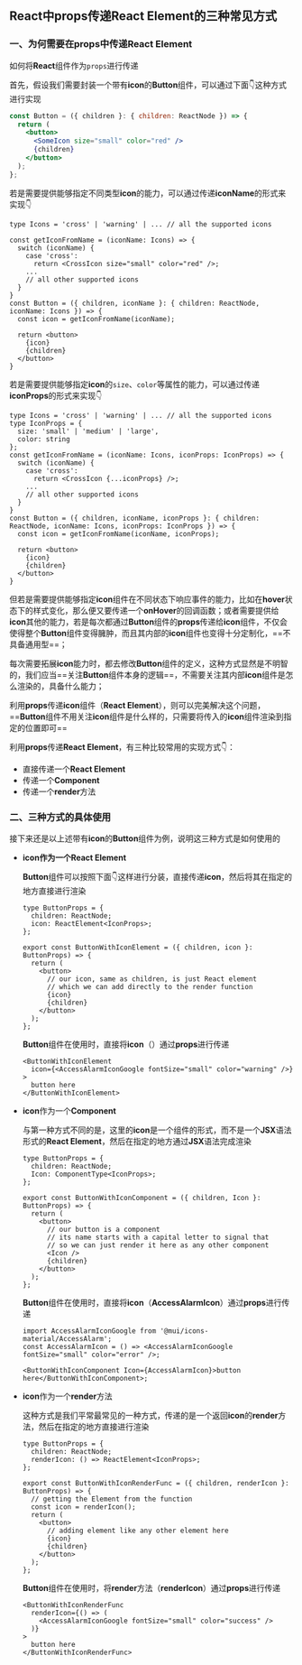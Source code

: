 ## React中props传递React Element的三种常见方式

### 一、为何需要在props中传递React Element

如何将**React**组件作为`props`进行传递

首先，假设我们需要封装一个带有**icon**的**Button**组件，可以通过下面👇这种方式进行实现

```jsx
const Button = ({ children }: { children: ReactNode }) => {
  return (
    <button>
      <SomeIcon size="small" color="red" />
      {children}
    </button>
  );
};
```

若是需要提供能够指定不同类型**icon**的能力，可以通过传递**iconName**的形式来实现👇

```tsx
type Icons = 'cross' | 'warning' | ... // all the supported icons

const getIconFromName = (iconName: Icons) => {
  switch (iconName) {
    case 'cross':
      return <CrossIcon size="small" color="red" />;
    ...
    // all other supported icons
  }
}
const Button = ({ children, iconName }: { children: ReactNode, iconName: Icons }) => {
  const icon = getIconFromName(iconName);

  return <button>
    {icon}
    {children}
  </button>
}
```

若是需要提供能够指定**icon**的`size`、`color`等属性的能力，可以通过传递**iconProps**的形式来实现👇

```tsx
type Icons = 'cross' | 'warning' | ... // all the supported icons
type IconProps = {
  size: 'small' | 'medium' | 'large',
  color: string
};
const getIconFromName = (iconName: Icons, iconProps: IconProps) => {
  switch (iconName) {
    case 'cross':
      return <CrossIcon {...iconProps} />;
    ...
    // all other supported icons
  }
}
const Button = ({ children, iconName, iconProps }: { children: ReactNode, iconName: Icons, iconProps: IconProps }) => {
  const icon = getIconFromName(iconName, iconProps);

  return <button>
    {icon}
    {children}
  </button>
}
```

但若是需要提供能够指定**icon**组件在不同状态下响应事件的能力，比如在**hover**状态下的样式变化，那么便又要传递一个**onHover**的回调函数；或者需要提供给**icon**其他的能力，若是每次都通过**Button**组件的**props**传递给**icon**组件，不仅会使得整个**Button**组件变得臃肿，而且其内部的**icon**组件也变得十分定制化，==不具备通用型==；

每次需要拓展**icon**能力时，都去修改**Button**组件的定义，这种方式显然是不明智的，我们应当==关注**Button**组件本身的逻辑==，不需要关注其内部**icon**组件是怎么渲染的，具备什么能力；

利用**props**传递**icon**组件（**React Element**），则可以完美解决这个问题，==**Button**组件不用关注**icon**组件是什么样的，只需要将传入的**icon**组件渲染到指定的位置即可==

利用**props**传递**React Element**，有三种比较常用的实现方式👇：

- 直接传递一个**React Element**
- 传递一个**Component**
- 传递一个**render**方法

### 二、三种方式的具体使用

接下来还是以上述带有**icon**的**Button**组件为例，说明这三种方式是如何使用的

- **icon作为一个React Element**

  **Button**组件可以按照下面👇这样进行分装，直接传递**icon**，然后将其在指定的地方直接进行渲染

  ```tsx
  type ButtonProps = {
    children: ReactNode;
    icon: ReactElement<IconProps>;
  };
  
  export const ButtonWithIconElement = ({ children, icon }: ButtonProps) => {
    return (
      <button>
        // our icon, same as children, is just React element
        // which we can add directly to the render function
        {icon}
        {children}
      </button>
    );
  };
  ```

  **Button**组件在使用时，直接将**icon**（<AccessAlarmIconGoogle />）通过**props**进行传递

  ```tsx
  <ButtonWithIconElement 
    icon={<AccessAlarmIconGoogle fontSize="small" color="warning" />}
  >
    button here
  </ButtonWithIconElement>
  ```

- **icon**作为一个**Component**

  与第一种方式不同的是，这里的**icon**是一个组件的形式，而不是一个**JSX**语法形式的**React Element**，然后在指定的地方通过**JSX**语法完成渲染 <!--这种方式类似于我们直接import一个组件的使用方式-->

  ```tsx
  type ButtonProps = {
    children: ReactNode;
    Icon: ComponentType<IconProps>;
  };
  
  export const ButtonWithIconComponent = ({ children, Icon }: ButtonProps) => {
    return (
      <button>
        // our button is a component
        // its name starts with a capital letter to signal that
        // so we can just render it here as any other component
        <Icon />
        {children}
      </button>
    );
  };
  ```

  **Button**组件在使用时，直接将**icon**（**AccessAlarmIcon**）通过**props**进行传递

  ```tsx
  import AccessAlarmIconGoogle from '@mui/icons-material/AccessAlarm';
  const AccessAlarmIcon = () => <AccessAlarmIconGoogle fontSize="small" color="error" />;
  
  <ButtonWithIconComponent Icon={AccessAlarmIcon}>button here</ButtonWithIconComponent>;
  ```

- **icon**作为一个**render**方法

  这种方式是我们平常最常见的一种方式，传递的是一个返回**icon**的**render**方法，然后在指定的地方直接进行渲染

  ```tsx
  type ButtonProps = {
    children: ReactNode;
    renderIcon: () => ReactElement<IconProps>;
  };
  
  export const ButtonWithIconRenderFunc = ({ children, renderIcon }: ButtonProps) => {
    // getting the Element from the function
    const icon = renderIcon();
    return (
      <button>
        // adding element like any other element here
        {icon}
        {children}
      </button>
    );
  };
  ```

  **Button**组件在使用时，将**render**方法（**renderIcon**）通过**props**进行传递

  ```tsx
  <ButtonWithIconRenderFunc 
    renderIcon={() => (
      <AccessAlarmIconGoogle fontSize="small" color="success" />
    )}
  >
    button here
  </ButtonWithIconRenderFunc>
  ```

  



